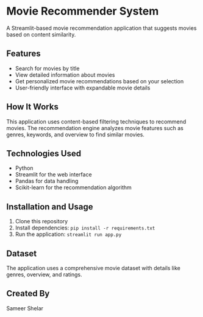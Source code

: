 # Movie Recommender System

A Streamlit-based movie recommendation application that suggests movies based on content similarity.

## Features

- Search for movies by title
- View detailed information about movies
- Get personalized movie recommendations based on your selection
- User-friendly interface with expandable movie details

## How It Works

This application uses content-based filtering techniques to recommend movies. The recommendation engine analyzes movie features such as genres, keywords, and overview to find similar movies.

## Technologies Used

- Python
- Streamlit for the web interface
- Pandas for data handling
- Scikit-learn for the recommendation algorithm

## Installation and Usage

1. Clone this repository
2. Install dependencies: `pip install -r requirements.txt`
3. Run the application: `streamlit run app.py`

## Dataset

The application uses a comprehensive movie dataset with details like genres, overview, and ratings.

## Created By

Sameer Shelar 